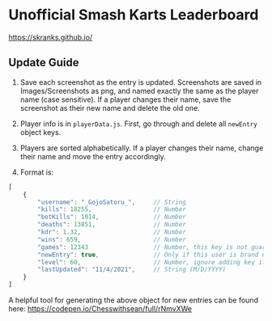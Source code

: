 # Unofficial Smash Karts Leaderboard

https://skranks.github.io/

## Update Guide

1. Save each screenshot as the entry is updated. Screenshots are saved in Images/Screenshots as png, and named exactly the same as the player name (case sensitive). If a player changes their name, save the screenshot as their new name and delete the old one.

2. Player info is in `playerData.js`. First, go through and delete all `newEntry` object keys.

3. Players are sorted alphabetically. If a player changes their name, change their name and move the entry accordingly.

4. Format is: 
```js
[
    {
        "username": "_GojoSatoru_",     // String
        "kills": 18255,                 // Number
        "botKills": 1014,               // Number
        "deaths": 13851,                // Number
        "kdr": 1.32,                    // Number
        "wins": 659,                    // Number
        "games": 12343                  // Number, this key is not guarenteed to exist
        "newEntry": true,               // Only if this user is brand new to the leaderboard. Next leaderboard update this must be removed manually
        "level": 60,                    // Number, ignore adding key if no level has ever been given
        "lastUpdated": "11/4/2021",     // String (M/D/YYYY)
    }
]
```

A helpful tool for generating the above object for new entries can be found here: https://codepen.io/Chesswithsean/full/rNmvXWe